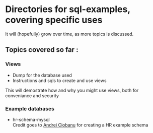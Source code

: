 # Directories for sql-examples, covering specific uses

It will (hopefully) grow over time, as more topics is discussed.

## Topics covered so far :

### Views
- Dump for the database used
- Instructions and sqls to create and use views

This will demostrate how and why you might use views, both for conveniance and security

### Example databases
- hr-schema-mysql <br>
  Credit goes to [Andrei Ciobanu](https://github.com/nomemory/hr-schema-mysql) for creating a HR example schema

